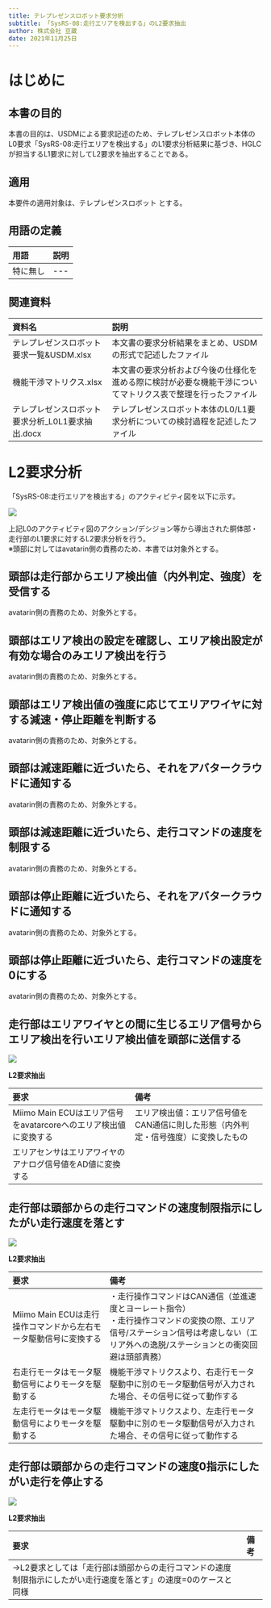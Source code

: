 ```yaml
---
title: テレプレゼンスロボット要求分析
subtitle: 「SysRS-08:走行エリアを検出する」のL2要求抽出
author: 株式会社 豆蔵
date: 2021年11月25日
---
```


<!-- 表紙ページのための改ページ -->
<div style="page-break-before:always"></div>


# はじめに

## 本書の目的

本書の目的は、USDMによる要求記述のため、テレプレゼンスロボット本体のL0要求「SysRS-08:走行エリアを検出する」のL1要求分析結果に基づき、HGLCが担当するL1要求に対してL2要求を抽出することである。

## 適用

本要件の適用対象は、テレプレゼンスロボット とする。

## 用語の定義

|用語|説明|
|:---|:---|
|特に無し|---|

## 関連資料

|資料名|説明|
|:---|:---|
|テレプレゼンスロボット要求一覧&USDM.xlsx|本文書の要求分析結果をまとめ、USDMの形式で記述したファイル|
|機能干渉マトリクス.xlsx|本文書の要求分析および今後の仕様化を進める際に検討が必要な機能干渉についてマトリクス表で整理を行ったファイル|
|テレプレゼンスロボット要求分析_L0L1要求抽出.docx|テレプレゼンスロボット本体のL0/L1要求分析についての検討過程を記述したファイル|


<div style="page-break-before:always"></div>

# L2要求分析

「SysRS-08:走行エリアを検出する」のアクティビティ図を以下に示す。



![](.images/activity/area_detection.png)

上記L0のアクティビティ図のアクション/デシジョン等から導出された胴体部・走行部のL1要求に対するL2要求分析を行う。  
※頭部に対してはavatarin側の責務のため、本書では対象外とする。

<div style="page-break-before:always"></div>

## 頭部は走行部からエリア検出値（内外判定、強度）を受信する

avatarin側の責務のため、対象外とする。

<div style="page-break-before:always"></div>

## 頭部はエリア検出の設定を確認し、エリア検出設定が有効な場合のみエリア検出を行う

avatarin側の責務のため、対象外とする。

<div style="page-break-before:always"></div>

## 頭部はエリア検出値の強度に応じてエリアワイヤに対する減速・停止距離を判断する

avatarin側の責務のため、対象外とする。

<div style="page-break-before:always"></div>

## 頭部は減速距離に近づいたら、それをアバタークラウドに通知する

avatarin側の責務のため、対象外とする。

<div style="page-break-before:always"></div>

## 頭部は減速距離に近づいたら、走行コマンドの速度を制限する

avatarin側の責務のため、対象外とする。

<div style="page-break-before:always"></div>

## 頭部は停止距離に近づいたら、それをアバタークラウドに通知する

avatarin側の責務のため、対象外とする。

<div style="page-break-before:always"></div>

## 頭部は停止距離に近づいたら、走行コマンドの速度を0にする

avatarin側の責務のため、対象外とする。

<div style="page-break-before:always"></div>

## 走行部はエリアワイヤとの間に生じるエリア信号からエリア検出を行いエリア検出値を頭部に送信する

![](.images/activity/area_detection/act01.png)

**L2要求抽出**

|要求|備考|
|:---|:---|
|Miimo Main ECUはエリア信号をavatarcoreへのエリア検出値に変換する|エリア検出値：エリア信号値をCAN通信に則した形態（内外判定・信号強度）に変換したもの|
|エリアセンサはエリアワイヤのアナログ信号値をAD値に変換する||

<div style="page-break-before:always"></div>

## 走行部は頭部からの走行コマンドの速度制限指示にしたがい走行速度を落とす

![](.images/activity/area_detection/act02.png)

**L2要求抽出**

|要求|備考|
|:---|:---|
|Miimo Main ECUは走行操作コマンドから左右モータ駆動信号に変換する|・走行操作コマンドはCAN通信（並進速度とヨーレート指令）<br/>・走行操作コマンドの変換の際、エリア信号/ステーション信号は考慮しない（エリア外への逸脱/ステーションとの衝突回避は頭部責務）|
|右走行モータはモータ駆動信号によりモータを駆動する|機能干渉マトリクスより、右走行モータ駆動中に別のモータ駆動信号が入力された場合、その信号に従って動作する|
|左走行モータはモータ駆動信号によりモータを駆動する|機能干渉マトリクスより、左走行モータ駆動中に別のモータ駆動信号が入力された場合、その信号に従って動作する|

<div style="page-break-before:always"></div>

## 走行部は頭部からの走行コマンドの速度0指示にしたがい走行を停止する

![](.images/activity/area_detection/act03.png)

**L2要求抽出**

|要求|備考|
|:---|:---|
|→L2要求としては「走行部は頭部からの走行コマンドの速度制限指示にしたがい走行速度を落とす」の速度=0のケースと同様||
